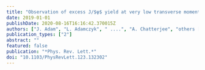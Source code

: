 ```yaml
---
title: "Observation of excess J/$ψ$ yield at very low transverse momenta in Au+Au collisions at $sqrts_m̊NN =$ 200 GeV and U+U collisions at $sqrts_̊NN =$ 193 GeV"
date: 2019-01-01
publishDate: 2020-08-16T16:16:42.370015Z
authors: ["J. Adam", "L. Adamczyk", " ....", "A. Chatterjee", "others [STAR Collaboration]"]
publication_types: ["2"]
abstract: ""
featured: false
publication: "*Phys. Rev. Lett.*"
doi: "10.1103/PhysRevLett.123.132302"
---
```


